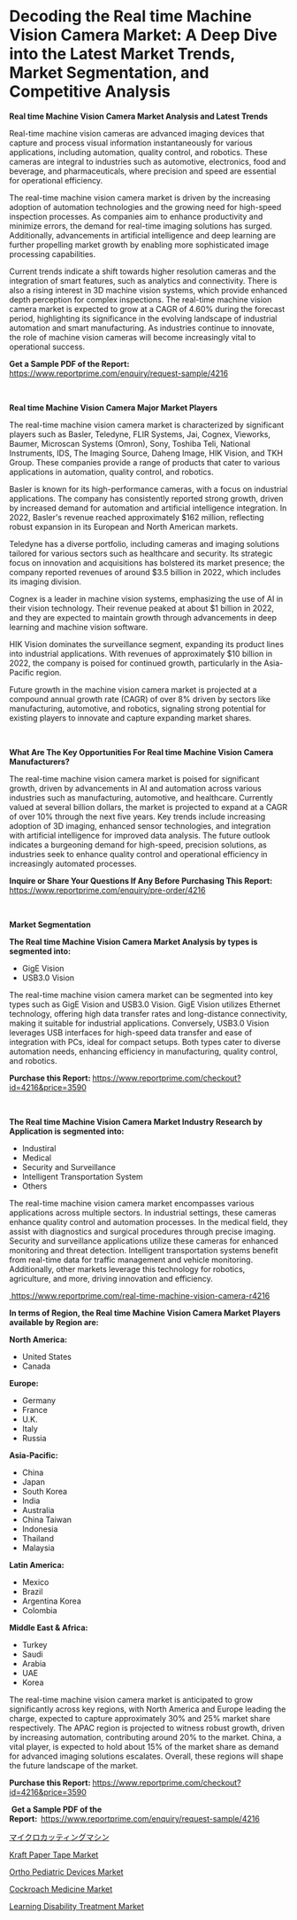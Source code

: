 <p><h1>Decoding the Real time Machine Vision Camera Market: A Deep Dive into the Latest Market Trends, Market Segmentation, and Competitive Analysis</h1></p><p><strong>Real time Machine Vision Camera Market Analysis and Latest Trends</strong></p>
<p><p>Real-time machine vision cameras are advanced imaging devices that capture and process visual information instantaneously for various applications, including automation, quality control, and robotics. These cameras are integral to industries such as automotive, electronics, food and beverage, and pharmaceuticals, where precision and speed are essential for operational efficiency.</p><p>The real-time machine vision camera market is driven by the increasing adoption of automation technologies and the growing need for high-speed inspection processes. As companies aim to enhance productivity and minimize errors, the demand for real-time imaging solutions has surged. Additionally, advancements in artificial intelligence and deep learning are further propelling market growth by enabling more sophisticated image processing capabilities.</p><p>Current trends indicate a shift towards higher resolution cameras and the integration of smart features, such as analytics and connectivity. There is also a rising interest in 3D machine vision systems, which provide enhanced depth perception for complex inspections. The real-time machine vision camera market is expected to grow at a CAGR of 4.60% during the forecast period, highlighting its significance in the evolving landscape of industrial automation and smart manufacturing. As industries continue to innovate, the role of machine vision cameras will become increasingly vital to operational success.</p></p>
<p><strong>Get a Sample PDF of the Report:&nbsp;</strong> <a href="https://www.reportprime.com/enquiry/request-sample/4216">https://www.reportprime.com/enquiry/request-sample/4216</a></p>
<p>&nbsp;</p>
<p><strong>Real time Machine Vision Camera Major Market Players</strong></p>
<p><p>The real-time machine vision camera market is characterized by significant players such as Basler, Teledyne, FLIR Systems, Jai, Cognex, Vieworks, Baumer, Microscan Systems (Omron), Sony, Toshiba Teli, National Instruments, IDS, The Imaging Source, Daheng Image, HIK Vision, and TKH Group. These companies provide a range of products that cater to various applications in automation, quality control, and robotics.</p><p>Basler is known for its high-performance cameras, with a focus on industrial applications. The company has consistently reported strong growth, driven by increased demand for automation and artificial intelligence integration. In 2022, Basler's revenue reached approximately $162 million, reflecting robust expansion in its European and North American markets.</p><p>Teledyne has a diverse portfolio, including cameras and imaging solutions tailored for various sectors such as healthcare and security. Its strategic focus on innovation and acquisitions has bolstered its market presence; the company reported revenues of around $3.5 billion in 2022, which includes its imaging division.</p><p>Cognex is a leader in machine vision systems, emphasizing the use of AI in their vision technology. Their revenue peaked at about $1 billion in 2022, and they are expected to maintain growth through advancements in deep learning and machine vision software.</p><p>HIK Vision dominates the surveillance segment, expanding its product lines into industrial applications. With revenues of approximately $10 billion in 2022, the company is poised for continued growth, particularly in the Asia-Pacific region.</p><p>Future growth in the machine vision camera market is projected at a compound annual growth rate (CAGR) of over 8% driven by sectors like manufacturing, automotive, and robotics, signaling strong potential for existing players to innovate and capture expanding market shares.</p></p>
<p>&nbsp;</p>
<p><strong>What Are The Key Opportunities For Real time Machine Vision Camera Manufacturers?</strong></p>
<p><p>The real-time machine vision camera market is poised for significant growth, driven by advancements in AI and automation across various industries such as manufacturing, automotive, and healthcare. Currently valued at several billion dollars, the market is projected to expand at a CAGR of over 10% through the next five years. Key trends include increasing adoption of 3D imaging, enhanced sensor technologies, and integration with artificial intelligence for improved data analysis. The future outlook indicates a burgeoning demand for high-speed, precision solutions, as industries seek to enhance quality control and operational efficiency in increasingly automated processes.</p></p>
<p><strong>Inquire or Share Your Questions If Any Before Purchasing This Report:</strong> <a href="https://www.reportprime.com/enquiry/pre-order/4216">https://www.reportprime.com/enquiry/pre-order/4216</a></p>
<p>&nbsp;</p>
<p><strong>Market Segmentation</strong></p>
<p><strong>The Real time Machine Vision Camera Market Analysis by types is segmented into:</strong></p>
<p><ul><li>GigE Vision</li><li>USB3.0 Vision</li></ul></p>
<p><p>The real-time machine vision camera market can be segmented into key types such as GigE Vision and USB3.0 Vision. GigE Vision utilizes Ethernet technology, offering high data transfer rates and long-distance connectivity, making it suitable for industrial applications. Conversely, USB3.0 Vision leverages USB interfaces for high-speed data transfer and ease of integration with PCs, ideal for compact setups. Both types cater to diverse automation needs, enhancing efficiency in manufacturing, quality control, and robotics.</p></p>
<p><strong>Purchase this Report:&nbsp;</strong><a href="https://www.reportprime.com/checkout?id=4216&price=3590">https://www.reportprime.com/checkout?id=4216&price=3590</a></p>
<p>&nbsp;</p>
<p><strong>The Real time Machine Vision Camera Market Industry Research by Application is segmented into:</strong></p>
<p><ul><li>Industiral</li><li>Medical</li><li>Security and Surveillance</li><li>Intelligent Transportation System</li><li>Others</li></ul></p>
<p><p>The real-time machine vision camera market encompasses various applications across multiple sectors. In industrial settings, these cameras enhance quality control and automation processes. In the medical field, they assist with diagnostics and surgical procedures through precise imaging. Security and surveillance applications utilize these cameras for enhanced monitoring and threat detection. Intelligent transportation systems benefit from real-time data for traffic management and vehicle monitoring. Additionally, other markets leverage this technology for robotics, agriculture, and more, driving innovation and efficiency.</p></p>
<p><a href="https://www.reportprime.com/real-time-machine-vision-camera-r4216">&nbsp;https://www.reportprime.com/real-time-machine-vision-camera-r4216</a></p>
<p><strong>In terms of Region, the Real time Machine Vision Camera Market Players available by Region are:</strong></p>
<p>
    <p> <strong> North America: </strong>
        <ul>
            <li>United States</li>
            <li>Canada</li>
        </ul>
        </p> 
    <p> <strong> Europe: </strong>
        <ul>
            <li>Germany</li>
            <li>France</li>
            <li>U.K.</li>
            <li>Italy</li>
            <li>Russia</li>
        </ul>
        </p> 
    <p> <strong> Asia-Pacific: </strong>
        <ul>
            <li>China</li>
            <li>Japan</li>
            <li>South Korea</li>
            <li>India</li>
            <li>Australia</li>
            <li>China Taiwan</li>
            <li>Indonesia</li>
            <li>Thailand</li>
            <li>Malaysia</li>
        </ul>
        </p> 
    <p> <strong> Latin America: </strong>
        <ul>
            <li>Mexico</li>
            <li>Brazil</li>
            <li>Argentina Korea</li>
            <li>Colombia</li>
        </ul>
        </p> 
    <p> <strong> Middle East & Africa: </strong>
        <ul>
            <li>Turkey</li>
            <li>Saudi</li>
            <li>Arabia</li>
            <li>UAE</li>
            <li>Korea</li>
        </ul>
    </p>
    </p>
<p><p>The real-time machine vision camera market is anticipated to grow significantly across key regions, with North America and Europe leading the charge, expected to capture approximately 30% and 25% market share respectively. The APAC region is projected to witness robust growth, driven by increasing automation, contributing around 20% to the market. China, a vital player, is expected to hold about 15% of the market share as demand for advanced imaging solutions escalates. Overall, these regions will shape the future landscape of the market.</p></p>
<p><strong>Purchase this Report: </strong><a href="https://www.reportprime.com/checkout?id=4216&price=3590">https://www.reportprime.com/checkout?id=4216&price=3590</a></p>
<p>&nbsp;<strong>Get a Sample PDF of the Report:&nbsp;&nbsp;</strong><a href="https://www.reportprime.com/enquiry/request-sample/4216">https://www.reportprime.com/enquiry/request-sample/4216</a></p>
<p><strong></strong></p>
<p><p><a href="https://medium.com/@shepardelmer/micro-cutting-machine-market-%E3%81%AE%E3%82%B0%E3%83%AD%E3%83%BC%E3%83%90%E3%83%AB%E5%B8%82%E5%A0%B4%E6%A6%82%E8%A6%81%E3%81%AF-%E4%B8%96%E7%95%8C%E3%81%8A%E3%82%88%E3%81%B3%E4%B8%BB%E8%A6%81%E5%B8%82%E5%A0%B4%E3%81%AB%E3%81%8A%E3%81%91%E3%82%8B%E6%A5%AD%E7%95%8C%E3%81%AB%E5%BD%B1%E9%9F%BF%E3%82%92%E4%B8%8E%E3%81%88%E3%82%8B%E4%B8%BB%E8%A6%81%E3%81%AA%E3%83%88%E3%83%AC%E3%83%B3%E3%83%89%E3%81%AB%E3%81%A4%E3%81%84%E3%81%A6-%E7%8B%AC%E8%87%AA%E3%81%AE%E8%A6%96%E7%82%B9%E3%82%92%E6%8F%90%E4%BE%9B%E3%81%97%E3%81%BE%E3%81%99-e093ddc4d754">マイクロカッティングマシン</a></p><p><a href="https://issuu.com/reportprime-2/docs/kraft-paper-tape-market-size-2030.p_9518edab92707f">Kraft Paper Tape Market</a></p><p><a href="https://www.linkedin.com/pulse/ortho-pediatric-devices-market-size-type-oral-deviceextra-oral-bzypc?trackingId=unFw196XT%2B%2B7UlPF8iYtfw%3D%3D">Ortho Pediatric Devices Market</a></p><p><a href="https://issuu.com/reportprime-2/docs/cockroach-medicine-market-size-2030_d582a548c81125">Cockroach Medicine Market</a></p><p><a href="https://medium.com/@tankuser238_5568/the-market-study-covers-the-learning-disability-treatment-market-across-various-segments-10f3c584412d">Learning Disability Treatment Market</a></p></p>